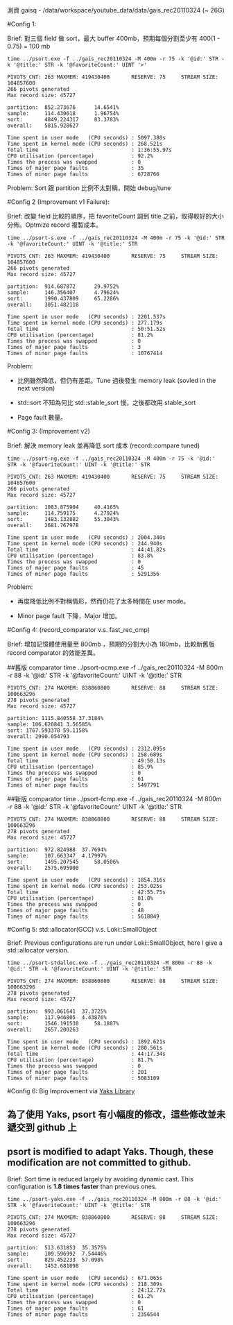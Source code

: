 測資  gaisq - /data/workspace/youtube_data/data/gais_rec20110324 (~ 26G)

#Config 1:

Brief: 對三個 field 做 sort，最大 buffer 400mb，預期每個分割至少有 400(1 - 0.75) = 100 mb

	time ../psort.exe -f ../gais_rec20110324 -M 400m -r 75 -k '@id:' STR -k '@title:' STR -k '@favoriteCount:' UINT '>'

	PIVOTS_CNT: 263 MAXMEM: 419430400       RESERVE: 75     STREAM SIZE: 104857600
	266 pivots generated
	Max record size: 45727

	partition: 	852.273676 		14.6541%
	sample: 	114.430618 		1.96754%
	sort: 		4849.224317 	83.3783%
	overall: 	5815.928627

	Time spent in user mode   (CPU seconds) : 5097.380s
	Time spent in kernel mode (CPU seconds) : 268.521s
	Total time                              : 1:36:55.97s
	CPU utilisation (percentage)            : 92.2%
	Times the process was swapped           : 0
	Times of major page faults              : 35
	Times of minor page faults              : 6728766

Problem: Sort 跟 partition 比例不太對稱，開始 debug/tune

#Config 2 (Improvement v1 Failure):

Brief: 改變 field 比較的順序，把 favoriteCount 調到 title 之前，取得較好的大小分佈。Optmize record 複製成本。

	time ../psort-s.exe -f ../gais_rec20110324 -M 400m -r 75 -k '@id:' STR -k '@favoriteCount:' UINT -k '@title:' STR

	PIVOTS_CNT: 263 MAXMEM: 419430400       RESERVE: 75     STREAM SIZE: 104857600
	266 pivots generated
	Max record size: 45727

	partition: 	914.687872 		29.9752%
	sample: 	146.356407 		4.79624%
	sort: 		1990.437809 	65.2286%
	overall: 	3051.482118

	Time spent in user mode   (CPU seconds) : 2201.537s
	Time spent in kernel mode (CPU seconds) : 277.179s
	Total time                              : 50:51.52s
	CPU utilisation (percentage)            : 81.2%
	Times the process was swapped           : 0
	Times of major page faults              : 3
	Times of minor page faults              : 10767414

Problem: 

- 比例雖然降低，但仍有差距。Tune 過後發生 memory leak (sovled in the next version)

- std::sort 不知為何比 std::stable_sort 慢，之後都改用 stable_sort

- Page fault 數量。
	
#Config 3: (Improvement v2)

Brief: 解決 memory leak 並再降低 sort 成本 (record::compare tuned)

	time ../psort-ng.exe -f ../gais_rec20110324 -M 400m -r 75 -k '@id:' STR -k '@favoriteCount:' UINT -k '@title:' STR

	PIVOTS_CNT: 263 MAXMEM: 419430400       RESERVE: 75     STREAM SIZE: 104857600
	266 pivots generated
	Max record size: 45727

	partition: 	1083.875904 	40.4165%
	sample: 	114.759175 		4.27924%
	sort: 		1483.132882 	55.3043%
	overall: 	2681.767978

	Time spent in user mode   (CPU seconds) : 2004.340s
	Time spent in kernel mode (CPU seconds) : 244.940s
	Total time                              : 44:41.82s
	CPU utilisation (percentage)            : 83.8%
	Times the process was swapped           : 0
	Times of major page faults              : 45
	Times of minor page faults              : 5291356

Problem: 

- 再度降低比例不對稱情形，然而仍花了太多時間在 user mode。

- Minor page fault 下降，Major 增加。

#Config 4: (record_comparator v.s. fast_rec_cmp)

Brief: 增加記憶體使用量至 800mb ，預期的分割大小為 180mb，比較新舊版 record comparator 的效能差異。

##舊版 comparator
	time ../psort-ocmp.exe -f ../gais_rec20110324 -M 800m -r 88 -k '@id:' STR -k '@favoriteCount:' UINT -k '@title:' STR
	
	PIVOTS_CNT: 274 MAXMEM: 838860800       RESERVE: 88     STREAM SIZE: 100663296
	278 pivots generated
	Max record size: 45727
	
	partition: 1115.840558 37.3184%
	sample: 106.620841 3.56585%
	sort: 1767.593378 59.1158%
	overall: 2990.054793

	Time spent in user mode   (CPU seconds) : 2312.095s
	Time spent in kernel mode (CPU seconds) : 258.689s
	Total time                              : 49:50.13s
	CPU utilisation (percentage)            : 85.9%
	Times the process was swapped           : 0
	Times of major page faults              : 61
	Times of minor page faults              : 5497791
	
##新版 comparator
	time ../psort-fcmp.exe -f ../gais_rec20110324 -M 800m -r 88 -k '@id:' STR -k '@favoriteCount:' UINT -k '@title:' STR

	PIVOTS_CNT: 274 MAXMEM: 838860800       RESERVE: 88     STREAM SIZE: 100663296
	278 pivots generated
	Max record size: 45727

	partition: 	972.824988 	37.7694%
	sample: 	107.663347 	4.17997%
	sort: 		1495.207545 	58.0506%
	overall: 	2575.695900

	Time spent in user mode   (CPU seconds) : 1854.316s
	Time spent in kernel mode (CPU seconds) : 253.025s
	Total time                              : 42:55.75s
	CPU utilisation (percentage)            : 81.8%
	Times the process was swapped           : 0
	Times of major page faults              : 48
	Times of minor page faults              : 5618849

#Config 5: std::allocator(GCC) v.s. Loki::SmallObject

Brief: Previous configurations are run under Loki::SmallObject, here I give a std::allocator version.

	time ../psort-stdalloc.exe -f ../gais_rec20110324 -M 800m -r 88 -k '@id:' STR -k '@favoriteCount:' UINT -k '@title:' STR

	PIVOTS_CNT: 274 MAXMEM: 838860800       RESERVE: 88     STREAM SIZE: 100663296
	278 pivots generated
	Max record size: 45727
	
	partition:	993.061641 	37.3725%
	sample: 	117.946805 	4.43876%
	sort: 		1546.191530 	58.1887%
	overall: 	2657.200263

	Time spent in user mode   (CPU seconds) : 1892.621s
	Time spent in kernel mode (CPU seconds) : 280.561s
	Total time                              : 44:17.34s
	CPU utilisation (percentage)            : 81.7%
	Times the process was swapped           : 0
	Times of major page faults              : 201
	Times of minor page faults              : 5083109

#Config 6: Big Improvement via [Yaks Library](https://github.com/yangacer/Yaks) 
## 為了使用 Yaks, psort 有小幅度的修改，這些修改並未遞交到 github 上
## psort is modified to adapt Yaks. Though, these modification are not committed to github.

Brief: Sort time is reduced largely by avoiding dynamic cast. This configuration is __1.8 times faster__ than previous ones.

	time ../psort-yaks.exe -f ../gais_rec20110324 -M 800m -r 88 -k '@id:' STR -k '@favoriteCount:' UINT -k '@title:' STR
	
	PIVOTS_CNT: 274 MAXMEM: 838860800       RESERVE: 88     STREAM SIZE: 100663296
	278 pivots generated
	Max record size: 45727
	
	partition: 	513.631853 	35.3575%
	sample: 	109.596992 	7.54446%
	sort: 		829.452233 	57.098%
	overall: 	1452.681098

	Time spent in user mode   (CPU seconds) : 671.065s
	Time spent in kernel mode (CPU seconds) : 218.309s
	Total time                              : 24:12.77s
	CPU utilisation (percentage)            : 61.2%
	Times the process was swapped           : 0
	Times of major page faults              : 61
	Times of minor page faults              : 2356544

